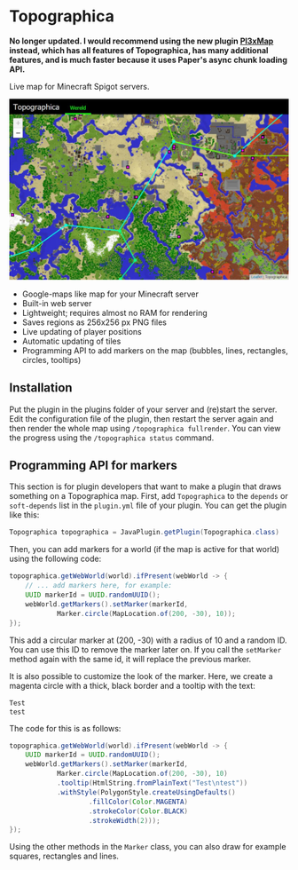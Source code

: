 # Topographica

**No longer updated. I would recommend using the new plugin [Pl3xMap](https://github.com/pl3xgaming/Pl3xMap) instead, which has all features of Topographica, has many additional features, and is much faster because it uses Paper's async chunk loading API.**

Live map for Minecraft Spigot servers.

![Example map](./misc/screenshot.jpg)

* Google-maps like map for your Minecraft server
* Built-in web server
* Lightweight; requires almost no RAM for rendering
* Saves regions as 256x256 px PNG files
* Live updating of player positions
* Automatic updating of tiles
* Programming API to add markers on the map (bubbles, lines, rectangles, circles, tooltips)

## Installation
Put the plugin in the plugins folder of your server and (re)start the server. Edit the configuration file of the plugin, then restart the server again and then render the whole map using `/topographica fullrender`. You can view the progress using the `/topographica status` command.

## Programming API for markers
This section is for plugin developers that want to make a plugin that draws something on a Topographica map. First, add `Topographica` to the `depends` or `soft-depends` list in the `plugin.yml` file of your plugin. You can get the plugin like this:

```java
Topographica topographica = JavaPlugin.getPlugin(Topographica.class)
```

Then, you can add markers for a world (if the map is active for that world) using the following code:

```java
topographica.getWebWorld(world).ifPresent(webWorld -> {
    // ... add markers here, for example:
    UUID markerId = UUID.randomUUID();
    webWorld.getMarkers().setMarker(markerId,
            Marker.circle(MapLocation.of(200, -30), 10));
});
```

This add a circular marker at (200, -30) with a radius of 10 and a random ID. You can use this ID to remove the marker later on. If you call the `setMarker` method again with the same id, it will replace the previous marker.

It is also possible to customize the look of the marker. Here, we create a magenta circle with a thick, black border and a tooltip with the text:

    Test
    test

The code for this is as follows:

```java
topographica.getWebWorld(world).ifPresent(webWorld -> {
    UUID markerId = UUID.randomUUID();
    webWorld.getMarkers().setMarker(markerId, 
            Marker.circle(MapLocation.of(200, -30), 10)
            .tooltip(HtmlString.fromPlainText("Test\ntest"))
            .withStyle(PolygonStyle.createUsingDefaults()
                    .fillColor(Color.MAGENTA)
                    .strokeColor(Color.BLACK)
                    .strokeWidth(2)));
});
```

Using the other methods in the `Marker` class, you can also draw for example squares, rectangles and lines.
